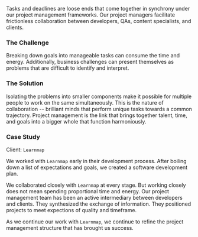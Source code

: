 Tasks and deadlines are loose ends that come together in synchrony under our project management frameworks. Our project managers facilitate frictionless collaboration between developers, QAs, content specialists, and clients.


### The Challenge

Breaking down goals into manageable tasks can consume the time and energy. Additionally, business challenges can present themselves as problems that are difficult to identify and interpret. 


### The Solution 

Isolating the problems into smaller components make it possible for multiple people to work on the same simultaneously. This is the nature of collaboration -- brilliant minds that perform unique tasks towards a common trajectory. Project management is the link that brings together talent, time, and goals into a bigger whole that function harmoniously.

### Case Study

Client: `Learnmap`

We worked with `Learnmap` early in their development process. After boiling down a list of expectations and goals, we created a software development plan. 

We collaborated closely with `Learnmap` at every stage. But working closely does not mean spending proportional time and energy. Our project management team has been an active intermediary between developers and clients. They synthesized the exchange of information. They positioned projects to meet expections of quality and timeframe. 

As we continue our work with `Learnmap`, we continue to refine the project management structure that has brought us success. 